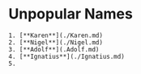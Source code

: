 # Unpopular Names

    1. [**Karen**](./Karen.md)
    2. [**Nigel**](./Nigel.md)
    3. [**Adolf**](.Adolf.md)
    4. [**Ignatius**](./Ignatius.md)
    5.
